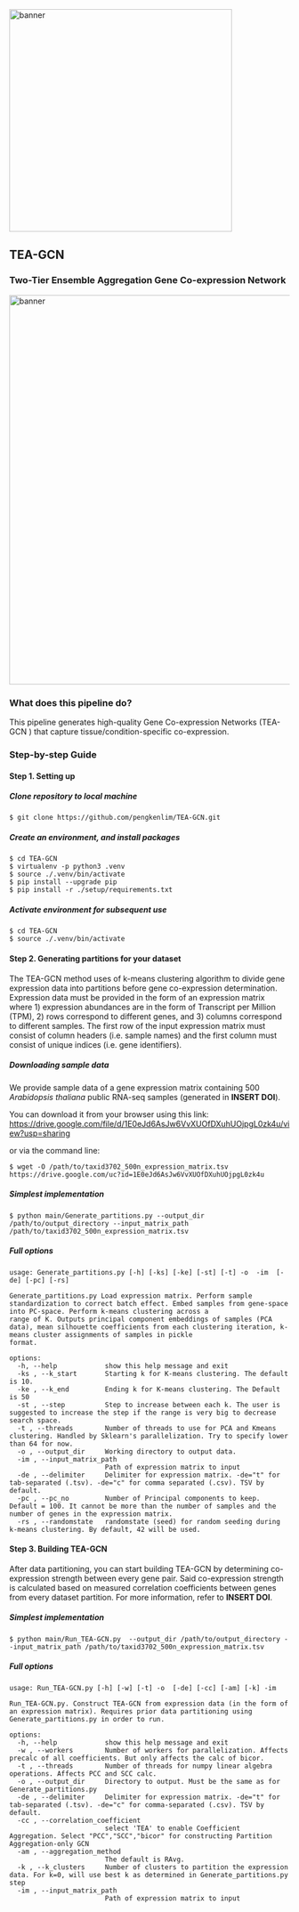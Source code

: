 <img src="https://github.com/user-attachments/assets/682c7b18-fdc6-4353-bf35-28806b296484" alt="banner" width="400"/>

## TEA-GCN
### Two-Tier Ensemble Aggregation Gene Co-expression Network 

<img src="https://github.com/user-attachments/assets/f31ae18f-5846-49d7-b597-3234a7035ab2" alt="banner" width="700"/>

### What does this pipeline do?
This pipeline generates high-quality Gene Co-expression Networks (TEA-GCN ) that capture tissue/condition-specific co-expression.

### Step-by-step Guide
#### Step 1. Setting up
##### Clone repository to local machine
```
$ git clone https://github.com/pengkenlim/TEA-GCN.git
```
##### Create an environment, and install packages
```
$ cd TEA-GCN
$ virtualenv -p python3 .venv
$ source ./.venv/bin/activate
$ pip install --upgrade pip
$ pip install -r ./setup/requirements.txt
```

##### Activate environment for subsequent use
```
$ cd TEA-GCN
$ source ./.venv/bin/activate
```
#### Step 2. Generating partitions for your dataset
The TEA-GCN method uses of k-means clustering algorithm to divide gene expression data into partitions before gene co-expression determination. Expression data must be provided in the form of an expression matrix where 1) expression abundances are in the form of Transcript per Million (TPM), 2) rows correspond to different genes, and 3) columns correspond to different samples. The first row of the input expression matrix must consist of column headers (i.e. sample names) and the first column must consist of unique indices (i.e. gene identifiers).

##### Downloading sample data
We provide sample data of a gene expression matrix containing 500 _Arabidopsis thaliana_ public RNA-seq samples (generated in **INSERT DOI**).

You can download it from your browser using this link: https://drive.google.com/file/d/1E0eJd6AsJw6VvXUOfDXuhUOjpgL0zk4u/view?usp=sharing

or via the command line:

```
$ wget -O /path/to/taxid3702_500n_expression_matrix.tsv https://drive.google.com/uc?id=1E0eJd6AsJw6VvXUOfDXuhUOjpgL0zk4u
```

##### Simplest implementation
```
$ python main/Generate_partitions.py --output_dir /path/to/output_directory --input_matrix_path /path/to/taxid3702_500n_expression_matrix.tsv
```

##### Full options
```
usage: Generate_partitions.py [-h] [-ks] [-ke] [-st] [-t] -o  -im  [-de] [-pc] [-rs]

Generate_partitions.py Load expression matrix. Perform sample standardization to correct batch effect. Embed samples from gene-space into PC-space. Perform k-means clustering across a
range of K. Outputs principal component embeddings of samples (PCA data), mean silhouette coefficients from each clustering iteration, k-means cluster assignments of samples in pickle
format.

options:
  -h, --help            show this help message and exit
  -ks , --k_start       Starting k for K-means clustering. The default is 10.
  -ke , --k_end         Ending k for K-means clustering. The Default is 50
  -st , --step          Step to increase between each k. The user is suggested to increase the step if the range is very big to decrease search space.
  -t , --threads        Number of threads to use for PCA and Kmeans clustering. Handled by Sklearn's parallelization. Try to specify lower than 64 for now.
  -o , --output_dir     Working directory to output data.
  -im , --input_matrix_path
                        Path of expression matrix to input
  -de , --delimiter     Delimiter for expression matrix. -de="t" for tab-separated (.tsv). -de="c" for comma separated (.csv). TSV by default.
  -pc , --pc_no         Number of Principal components to keep. Default = 100. It cannot be more than the number of samples and the number of genes in the expression matrix.
  -rs , --randomstate   randomstate (seed) for random seeding during k-means clustering. By default, 42 will be used.
```

#### Step 3. Building TEA-GCN
After data partitioning, you can start building TEA-GCN by determining co-expression strength between every gene pair. Said co-expression strength is calculated based on measured correlation coefficients between genes from every dataset partition. For more information, refer to **INSERT DOI**.

##### Simplest implementation
```
$ python main/Run_TEA-GCN.py  --output_dir /path/to/output_directory --input_matrix_path /path/to/taxid3702_500n_expression_matrix.tsv
```

##### Full options
```
usage: Run_TEA-GCN.py [-h] [-w] [-t] -o  [-de] [-cc] [-am] [-k] -im

Run_TEA-GCN.py. Construct TEA-GCN from expression data (in the form of an expression matrix). Requires prior data partitioning using Generate_partitions.py in order to run.

options:
  -h, --help            show this help message and exit
  -w , --workers        Number of workers for parallelization. Affects precalc of all coefficients. But only affects the calc of bicor.
  -t , --threads        Number of threads for numpy linear algebra operations. Affects PCC and SCC calc.
  -o , --output_dir     Directory to output. Must be the same as for Generate_partitions.py
  -de , --delimiter     Delimiter for expression matrix. -de="t" for tab-separated (.tsv). -de="c" for comma-separated (.csv). TSV by default.
  -cc , --correlation_coefficient
                        select 'TEA' to enable Coefficient Aggregation. Select "PCC","SCC","bicor" for constructing Partition Aggregation-only GCN
  -am , --aggregation_method
                        The default is RAvg.
  -k , --k_clusters     Number of clusters to partition the expression data. For k=0, will use best k as determined in Generate_partitions.py step
  -im , --input_matrix_path
                        Path of expression matrix to input
```
